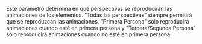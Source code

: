 Este parámetro determina en qué perspectivas se reproducirán las animaciones de los elementos.
"Todas las perspectivas" siempre permitirá que se reproduzcan las animaciones,
"Primera Persona" sólo reproducirá animaciones cuando esté en primera persona y
"Tercera/Segunda Persona" sólo reproducirá animaciones cuando no esté en primera persona.